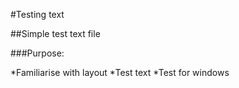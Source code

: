 #Testing text

##Simple test text file

###Purpose:

*Familiarise with layout
*Test text
*Test for windows
